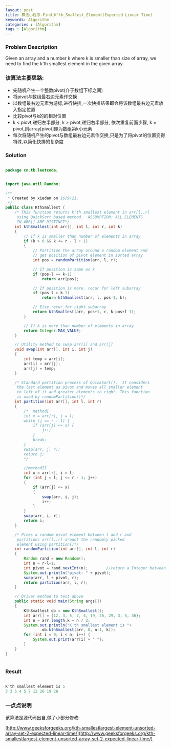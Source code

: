 ```yaml
---
layout: post
title: 算法小程序-Find_K'th_Smallest_Element(Expected Linear Time)
keywords: Algorithm
categories : [Algorithm]
tags : [Algorithm]
---
```


### Problem Description

Given an array and a number k where k is smaller than size of array, we need to find the k’th smallest element in the given array. 

### 该算法主要思路:

* 先随机产生一个整数pivot(介于数组下标之间)
* 将pivot与数组最右边元素作交换
* 以数组最右边元素为游标,进行快排,一次快排结果即会将该数组最右边元素放入指定位置
* 比较pivot与k的的相对位置
* k < piovt,递归左半部分, k > pivot,递归右半部分, 依次重复前面步骤, k = pivot,则array[pivot]即为数组第k小元素
* 每次将随机产生的pivot与数组最右边元素作交换,只是为了将pivot的位置变得特殊,以简化快排的复杂度


### Solution

```java

package cn.tk.leetcode;


import java.util.Random;

/**
 * Created by xiedan on 16/9/21.
 */
public class KthSmallest {
    /* This function returns k'th smallest element in arr[l..r]
     using QuickSort based method.  ASSUMPTION: ALL ELEMENTS
     IN ARR[] ARE DISTINCT*/
    int kthSmallest(int arr[], int l, int r, int k)
    {
        // If k is smaller than number of elements in array
        if (k > 0 && k <= r - l + 1)
        {
            // Partition the array around a random element and
            // get position of pivot element in sorted array
            int pos = randomPartition(arr, l, r);

            // If position is same as k
            if (pos-l == k-1)
                return arr[pos];

            // If position is more, recur for left subarray
            if (pos-l > k-1)
                return kthSmallest(arr, l, pos-1, k);

            // Else recur for right subarray
            return kthSmallest(arr, pos+1, r, k-pos+l-1);
        }

        // If k is more than number of elements in array
        return Integer.MAX_VALUE;
    }

    // Utility method to swap arr[i] and arr[j]
    void swap(int arr[], int i, int j)
    {
        int temp = arr[i];
        arr[i] = arr[j];
        arr[j] = temp;
    }

    /* Standard partition process of QuickSort().  It considers
     the last element as pivot and moves all smaller element
     to left of it and greater elements to right. This function
     is used by randomPartition()*/
    int partition(int arr[], int l, int r)
    {
        /*  methodI
        int x = arr[r], j = l;
        while (j <= r - 1) {
            if (arr[j] <= x) {
                j++;
            }
            break;
        }
        swap(arr, j, r);
        return j;
        */

        //methodII
        int x = arr[r], i = l;
        for (int j = l; j <= r - 1; j++)
        {
            if (arr[j] <= x)
            {
                swap(arr, i, j);
                i++;
            }
        }
        swap(arr, i, r);
        return i;
    }

    /* Picks a random pivot element between l and r and
     partitions arr[l..r] arount the randomly picked
     element using partition()*/
    int randomPartition(int arr[], int l, int r)
    {
        Random rand = new Random();
        int n = r-l+1;
        int pivot = rand.nextInt(n);        //return a Integer between [0, n);
        System.out.println("pivot: " + pivot);
        swap(arr, l + pivot, r);
        return partition(arr, l, r);
    }

    // Driver method to test above
    public static void main(String args[])
    {
        KthSmallest ob = new KthSmallest();
        int arr[] = {12, 3, 5, 7, 4, 19, 26, 29, 3, 5, 36};
        int n = arr.length,k = n / 2;
        System.out.println("K'th smallest element is "+
                ob.kthSmallest(arr, 0, n-1, k));
        for (int i = 0; i < n; i++) {
            System.out.print(arr[i] + " ");
        }
    }
}



```

### Result

```java

K'th smallest element is 5
3 3 5 4 5 7 12 26 19 26 

```

### 一点点说明

该算法是源代码出自,做了小部分修改:

[http://www.geeksforgeeks.org/kth-smallestlargest-element-unsorted-array-set-2-expected-linear-time/](http://www.geeksforgeeks.org/kth-smallestlargest-element-unsorted-array-set-2-expected-linear-time/)



